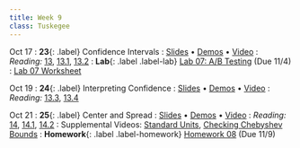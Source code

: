 ```yaml
---
title: Week 9
class: Tuskegee
---
```


Oct 17
: **23**{: .label} Confidence Intervals
  : [Slides](https://docs.google.com/presentation/d/1k-ZR3NUQmgW7sKVi7UOQgepn8Ut3q9ynIX_s4bI79KY/edit?usp=sharing) &#8226; [Demos](https://tuskegee.cloudbank.2i2c.cloud/hub/user-redirect/git-pull?repo=https%3A%2F%2Fgithub.com%2Fdata-8%2Fmaterials-fa22&urlpath=tree%2Fmaterials-fa22%2Flec%2Flec23.ipynb&branch=main) &#8226; [Video](https://youtu.be/ZxDnq4uiC7E)
: *Reading:* [13](https://inferentialthinking.com/chapters/13/Estimation.html), [13.1](https://inferentialthinking.com/chapters/13/1/Percentiles.html), [13.2](https://inferentialthinking.com/chapters/13/2/Bootstrap.html)
: **Lab**{: .label .label-lab} [Lab 07: A/B Testing](https://tuskegee.cloudbank.2i2c.cloud/hub/user-redirect/git-pull?repo=https%3A%2F%2Fgithub.com%2Fdata-8%2Fmaterials-fa22&urlpath=tree%2Fmaterials-fa22%2Fmaterials%2Ffa22%2Flab%2Flab07%2Flab07.ipynb&branch=main) (Due 11/4)
  : [Lab 07 Worksheet](https://drive.google.com/file/d/1u4z0_j1TD5ynITGAHGHWITp4ypiRj6Zb/view)

Oct 19
: **24**{: .label} Interpreting Confidence
  : [Slides](https://docs.google.com/presentation/d/1xK-zo57sJBN8I1A2eMCOxwOMBBUWAE-Fm5kC4pg35Kg/edit?usp=sharing) &#8226; [Demos](https://tuskegee.cloudbank.2i2c.cloud/hub/user-redirect/git-pull?repo=https%3A%2F%2Fgithub.com%2Fdata-8%2Fmaterials-fa22&urlpath=tree%2Fmaterials-fa22%2Flec%2Flec24.ipynb&branch=main) &#8226; [Video](https://youtu.be/UWpNn3yRiyU)
: *Reading:* [13.3](https://inferentialthinking.com/chapters/13/3/Confidence_Intervals.html), [13.4](https://inferentialthinking.com/chapters/13/4/Using_Confidence_Intervals.html)

Oct 21
: **25**{: .label} Center and Spread
  : [Slides](https://docs.google.com/presentation/d/1qHyR2qUr-sJxj3klh_anNwMzuqyhci_M31VH66E82fs/edit#slide=id.gfa02afa6a6_2_28) &#8226; [Demos](https://tuskegee.cloudbank.2i2c.cloud/hub/user-redirect/git-pull?repo=https%3A%2F%2Fgithub.com%2Fdata-8%2Fmaterials-fa22&urlpath=tree%2Fmaterials-fa22%2Flec%2Flec25.ipynb&branch=main)  &#8226; [Video](https://youtu.be/N74kcEmSrW4)
: *Reading:* [14](https://inferentialthinking.com/chapters/14/Why_the_Mean_Matters.html), [14.1](https://inferentialthinking.com/chapters/14/1/Properties_of_the_Mean.html), [14.2](https://inferentialthinking.com/chapters/14/2/Variability.html)
  : Supplemental Videos: [Standard Units](https://youtu.be/5R7D1a8ek-w), [Checking Chebyshev Bounds](https://youtu.be/Cl01jt8e0JI)
: **Homework**{: .label .label-homework} [Homework 08](https://tuskegee.cloudbank.2i2c.cloud/hub/user-redirect/git-pull?repo=https%3A%2F%2Fgithub.com%2Fdata-8%2Fmaterials-fa22&urlpath=tree%2Fmaterials-fa22%2Fmaterials%2Ffa22%2Fhw%2Fhw08%2Fhw08.ipynb&branch=main) (Due 11/9)
